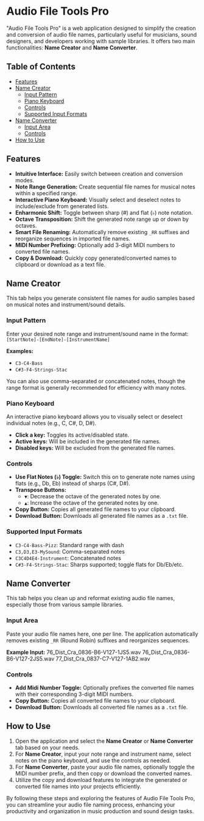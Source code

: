 # Audio File Tools Pro

"Audio File Tools Pro" is a web application designed to simplify the creation and conversion of audio file names, particularly useful for musicians, sound designers, and developers working with sample libraries. It offers two main functionalities: **Name Creator** and **Name Converter**.

## Table of Contents

- [Features](#features)
- [Name Creator](#name-creator)
  - [Input Pattern](#input-pattern)
  - [Piano Keyboard](#piano-keyboard)
  - [Controls](#controls)
  - [Supported Input Formats](#supported-input-formats)
- [Name Converter](#name-converter)
  - [Input Area](#input-area)
  - [Controls](#controls-1)
- [How to Use](#how-to-use)

## Features

- **Intuitive Interface:** Easily switch between creation and conversion modes.
- **Note Range Generation:** Create sequential file names for musical notes within a specified range.
- **Interactive Piano Keyboard:** Visually select and deselect notes to include/exclude from generated lists.
- **Enharmonic Shift:** Toggle between sharp (#) and flat (♭) note notation.
- **Octave Transposition:** Shift the generated note range up or down by octaves.
- **Smart File Renaming:** Automatically remove existing `_RR` suffixes and reorganize sequences in imported file names.
- **MIDI Number Prefixing:** Optionally add 3-digit MIDI numbers to converted file names.
- **Copy & Download:** Quickly copy generated/converted names to clipboard or download as a text file.

## Name Creator

This tab helps you generate consistent file names for audio samples based on musical notes and instrument/sound details.

### Input Pattern

Enter your desired note range and instrument/sound name in the format:
`[StartNote]-[EndNote]-[InstrumentName]`

**Examples:**
- `C3-C4-Bass`
- `C#3-F4-Strings-Stac`

You can also use comma-separated or concatenated notes, though the range format is generally recommended for efficiency with many notes.

### Piano Keyboard

An interactive piano keyboard allows you to visually select or deselect individual notes (e.g., C, C#, D, D#).
- **Click a key:** Toggles its active/disabled state.
- **Active keys:** Will be included in the generated file names.
- **Disabled keys:** Will be excluded from the generated file names.

### Controls

- **Use Flat Notes (♭) Toggle:** Switch this on to generate note names using flats (e.g., Db, Eb) instead of sharps (C#, D#).
- **Transpose Buttons:**
  - `▼`: Decrease the octave of the generated notes by one.
  - `▲`: Increase the octave of the generated notes by one.
- **Copy Button:** Copies all generated file names to your clipboard.
- **Download Button:** Downloads all generated file names as a `.txt` file.

### Supported Input Formats

- `C3-C4-Bass-Pizz`: Standard range with dash
- `C3,D3,E3-MySound`: Comma-separated notes
- `C3C4D4E4-Instrument`: Concatenated notes
- `C#3-F4-Strings-Stac`: Sharps supported; toggle flats for Db/Eb/etc.

## Name Converter

This tab helps you clean up and reformat existing audio file names, especially those from various sample libraries.

### Input Area

Paste your audio file names here, one per line. The application automatically removes existing `_RR` (Round Robin) suffixes and reorganizes sequences.

**Example Input:**
76_Dist_Cra_0836-B6-V127-1JS5.wav
76_Dist_Cra_0836-B6-V127-2JS5.wav
77_Dist_Cra_0837-C7-V127-1AB2.wav

### Controls

- **Add Midi Number Toggle:** Optionally prefixes the converted file names with their corresponding 3-digit MIDI numbers.
- **Copy Button:** Copies all converted file names to your clipboard.
- **Download Button:** Downloads all converted file names as a `.txt` file.

## How to Use

1. Open the application and select the **Name Creator** or **Name Converter** tab based on your needs.
2. For **Name Creator**, input your note range and instrument name, select notes on the piano keyboard, and use the controls as needed.
3. For **Name Converter**, paste your audio file names, optionally toggle the MIDI number prefix, and then copy or download the converted names.
4. Utilize the copy and download features to integrate the generated or converted file names into your projects efficiently.

By following these steps and exploring the features of Audio File Tools Pro, you can streamline your audio file naming process, enhancing your productivity and organization in music production and sound design tasks. 
